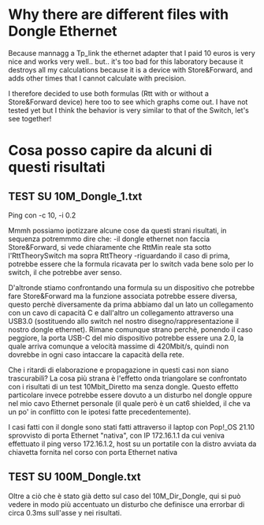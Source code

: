# Why there are different files with Dongle Ethernet
Because mannagg a  Tp_link the ethernet adapter that I paid 10 euros is very nice and works very well.. but.. it's too bad for this laboratory because it destroys all my calculations because it is a device with Store&Forward, and adds other times that I cannot calculate with precision.

I therefore decided to use both formulas (Rtt with or without a Store&Forward device) here too to see which graphs come out. I have not tested yet but I think the behavior is very similar to that of the Switch, let's see together!


# Cosa posso capire da alcuni di questi risultati

## TEST SU 10M_Dongle_1.txt
Ping con -c 10, -i 0.2

Mmmh possiamo ipotizzare alcune cose da questi strani risultati, in sequenza potremmmo dire che:
-il dongle ethernet non faccia Store&Forward, si vede chiaramente che RttMin reale sta sotto l'RttTheorySwitch ma sopra RttTheory
-riguardando il caso di prima, potrebbe essere che la formula ricavata per lo switch vada bene solo per lo switch, il che potrebbe aver senso.


 D'altronde stiamo confrontando una formula su un dispositivo che potrebbe fare Store&Forward ma la funzione associata potrebbe essere diversa, questo perchè diversamente da prima abbiamo dal un lato un collegamento con un cavo di capacità C e dall'altro un collegamento attraverso una USB3.0 (sostituendo allo switch nel nostro disegno/rappresentazione il nostro dongle ethernet). Rimane comunque strano perchè, ponendo il caso peggiore, la porta USB-C del mio dispositivo potrebbe essere una 2.0, la quale arriva comunque a velocità massime di 420Mbit/s, quindi non dovrebbe in ogni caso intaccare la capacità della rete.
 
Che i ritardi di elaborazione e propagazione in questi casi non siano trascurabili?
La cosa più strana è l'effetto onda triangolare se confrontato con i risultati di un test 10Mbit_Diretto ma senza dongle. Questo effetto particolare invece potrebbe essere dovuto a un disturbo nel dongle oppure nel mio cavo Ethernet personale (il quale però è un cat6 shielded, il che va un po' in conflitto con le ipotesi fatte precedentemente).

I casi fatti con il dongle sono stati fatti attraverso il laptop con Pop!_OS 21.10 sprovvisto di porta Ethernet "nativa", con IP 172.16.1.1 da cui veniva effettuato il ping verso 172.16.1.2, host su un portatile con la distro avviata da chiavetta fornita nel corso con porta Ethernet nativa


## TEST SU 100M_Dongle.txt
Oltre a ciò che è stato già detto sul caso del 10M_Dir_Dongle, qui si può vedere in modo più accentuato un disturbo che definisce una errorbar di circa 0.3ms sull'asse y nei risultati.


